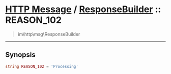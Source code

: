 # [HTTP Message](http.md) / [ResponseBuilder](http-ResponseBuilder.md) :: REASON_102
 > im\http\msg\ResponseBuilder
____

## Synopsis
```php
string REASON_102 = 'Processing'
```
